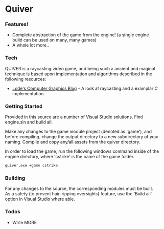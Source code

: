 # Quiver


### Features!

  - Complete abstraction of the game from the engine! (a single engine build can be used on many, many games)
  - A whole lot more..


### Tech

QUIVER is a raycasting video game, and being such a ancient and magical technique is based upon implementation and algorithms described in the following resources:

* [Lode's Computer Graphics Blog] - A look at raycasting and a examplar C implementation.


### Getting Started

Provided in this source are a number of Visual Studio solutions. Find engine.sln and build all.

Make any changes to the game module project (denoted as 'game'), and before compiling, change the output directory to a new subdirectory of your naming. Compile and copy any/all assets from the quiver directory.

In order to load the game, run the following windows command inside of the engine directory, where 'cstrike' is the name of the game folder.

```sh
quiver.exe +game cstrike
```


### Building
For any changes to the source, the corresponding modules must be built. As a safety (to prevent hair-ripping oversights) feature, use the 'Build all' option in Visual Studio where able.


### Todos

 - Write MORE


[//]: # (These are reference links used in the body of this note and get stripped out when the markdown processor does its job. There is no need to format nicely because it shouldn't be seen. Thanks SO - http://stackoverflow.com/questions/4823468/store-comments-in-markdown-syntax)


   [Lode's Computer Graphics Blog]: <https://lodev.org/cgtutor/raycasting.html>
